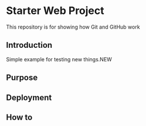 # Starter Web Project

This repository is for showing how Git and GitHub work

## Introduction

Simple example for testing new things.NEW
## Purpose

## Deployment

## How to